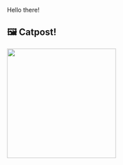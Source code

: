 Hello there!



## 🖼️ Catpost!

<sub>
    <img src="https://cdn2.thecatapi.com/images/e8q.jpg" height="256">
</sub>

